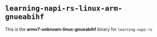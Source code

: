 # `learning-napi-rs-linux-arm-gnueabihf`

This is the **armv7-unknown-linux-gnueabihf** binary for `learning-napi-rs`
